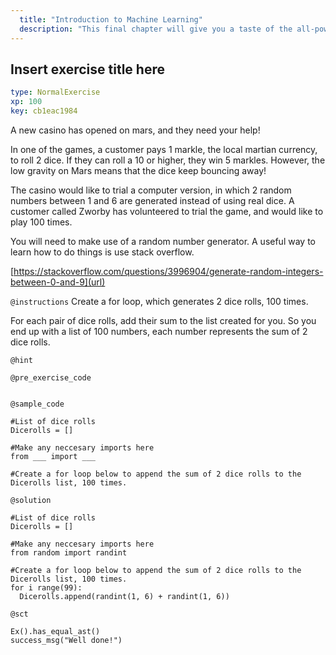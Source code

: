 ```yaml
---
  title: "Introduction to Machine Learning"
  description: "This final chapter will give you a taste of the all-powerful Machine Learning. You will learn how to preprocess your data and apply a Decision Tree algorithm to predict the home planet of a given customer."
---
```


## Insert exercise title here

```yaml
type: NormalExercise 
xp: 100 
key: cb1eac1984   
```


A new casino has opened on mars, and they need your help! 

In one of the games, a customer pays 1 markle, the local martian currency, to roll 2 dice. If they can roll a 10 or higher, they win 5 markles. However, the low gravity on Mars means that the dice keep bouncing away! 

The casino would like to trial a computer version, in which 2 random numbers between 1 and 6 are generated instead of using real dice. A customer called Zworby has volunteered to trial the game, and would like to play 100  times.

You will need to make use of a random number generator. A useful way to learn how to do things is use stack overflow. 

 [https://stackoverflow.com/questions/3996904/generate-random-integers-between-0-and-9](url)


`@instructions`
Create a for loop, which generates 2 dice rolls, 100 times.

For each pair of dice rolls, add their sum to the list created for you. So you end up with a list of 100 numbers, each number represents the sum of 2 dice rolls.

`@hint`


`@pre_exercise_code`

```{python}

```


`@sample_code`

```{python}
#List of dice rolls
Dicerolls = []

#Make any neccesary imports here
from ___ import ___

#Create a for loop below to append the sum of 2 dice rolls to the Dicerolls list, 100 times.

```

`@solution`

```{python}
#List of dice rolls
Dicerolls = []

#Make any neccesary imports here
from random import randint

#Create a for loop below to append the sum of 2 dice rolls to the Dicerolls list, 100 times.
for i range(99):
  Dicerolls.append(randint(1, 6) + randint(1, 6))
```

`@sct`

```{python}
Ex().has_equal_ast()
success_msg("Well done!")
```
